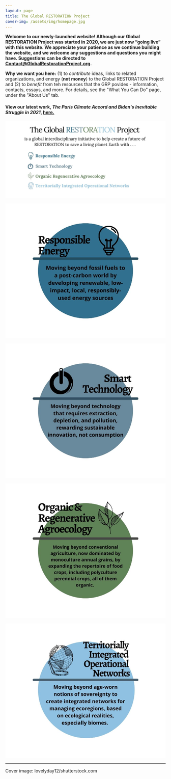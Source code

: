 ```yaml
---
layout: page
title: The Global RESTORATION Project
cover-img: /assets/img/homepage.jpg
---
```


**Welcome to our newly-launched website!  Although our Global RESTORATION Project was started in 2020, we are just now “going live” with this website.  We appreciate your patience as we continue building the website, and we welcome any suggestions and questions you might have.  Suggestions can be directed to Contact@GlobalRestorationProject.org.**

**Why we want you here:** (1) to *contribute* ideas, links to related organizations, and energy (**not money**) to the Global RESTORATION Project and (2) to *benefit* from teh resources that the GRP povides - information, contacts, essays, and more.  For details, see the "What You Can Do" page, under the "About Us" tab. 

#### View our latest work, *The Paris Climate Accord and Biden's Inevitable Struggle in 2021*, [here.](https://globalrestorationproject.github.io/2021-01-04-paris-accords-2021/)

![test](/assets/img/home_page_body_color.jpg)

![test](/assets/img/RE_color.jpg)

![test](/assets/img/ST_color.jpg)

![test](/assets/img/ORA_color.jpg)

![test](/assets/img/TION_color.jpg)

---

Cover image: lovelyday12/shutterstock.com




